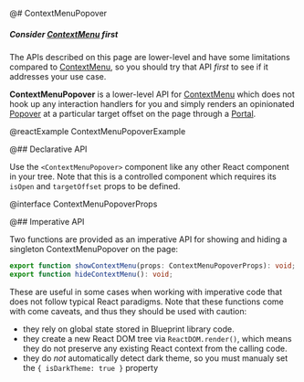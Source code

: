 @# ContextMenuPopover

<div class="@ns-callout @ns-intent-primary @ns-icon-info-sign">
    <h5 class="@ns-heading">

Consider [ContextMenu](#core/components/context-menu) first

</h5>
<div class="@ns-callout-body">

The APIs described on this page are lower-level and have some limitations compared to
[ContextMenu](#core/components/context-menu), so you should try that API _first_ to see if it addresses your use case.

</div>
</div>

__ContextMenuPopover__ is a lower-level API for [ContextMenu](#core/components/context-menu) which does not hook up any
interaction handlers for you and simply renders an opinionated [Popover](#core/components/popover) at a particular
target offset on the page through a [Portal](#core/components/portal).

@reactExample ContextMenuPopoverExample

@## Declarative API

Use the `<ContextMenuPopover>` component like any other React component in your tree. Note that this is a controlled
component which requires its `isOpen` and `targetOffset` props to be defined.

@interface ContextMenuPopoverProps

@## Imperative API

Two functions are provided as an imperative API for showing and hiding a singleton ContextMenuPopover on the page:

```ts
export function showContextMenu(props: ContextMenuPopoverProps): void;
export function hideContextMenu(): void;
```

These are useful in some cases when working with imperative code that does not follow typical React paradigms.
Note that these functions come with come caveats, and thus they should be used with caution:

-   they rely on global state stored in Blueprint library code.
-   they create a new React DOM tree via `ReactDOM.render()`, which means they do not preserve any existing React
    context from the calling code.
-   they do _not_ automatically detect dark theme, so you must manualy set the `{ isDarkTheme: true }` property
